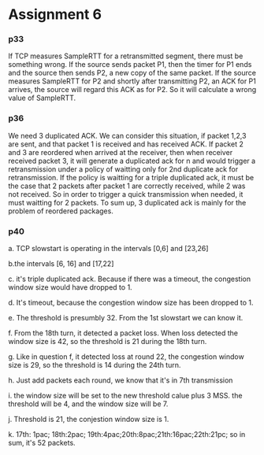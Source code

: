 # Assignment 6
### p33
If TCP measures SampleRTT for a retransmitted segment, there must be something wrong. If the source sends packet P1, then the timer for P1 ends and the source then sends P2, a new copy of the same packet. If the source measures SampleRTT for P2 and shortly after transmitting P2, an ACK for P1 arrives, the source will regard this ACK as for P2. So it will calculate a wrong value of SampleRTT.

### p36
We need 3 duplicated ACK. We can consider this situation, if packet 1,2,3 are sent, and that packet 1 is received and has received ACK. If packet 2 and 3 are reordered when arrived at the receiver, then when receiver received packet 3, it will generate a duplicated ack for n and would trigger a retransmission under a policy of waitting only for 2nd duplicate ack for retransmission. If the policy is waitting for a triple duplicated ack, it must be the case that 2 packets after packet 1 are correctly received, while 2 was not received. So in order to trigger a quick transmission when needed, it must waitting for 2 packets. 
To sum up, 3 duplicated ack is mainly for the problem of reordered packages.

### p40
a. TCP slowstart is operating in the intervals [0,6] and [23,26]

b.the intervals [6, 16] and [17,22]

c. it's triple duplicated ack. Because if there was a timeout, the congestion window size would have dropped to 1.

d. It's timeout, because the congestion window size has been dropped to 1.

e. The threshold is presumbly 32. From the 1st slowstart we can know it. 

f. From the 18th turn, it detected a packet loss. When loss detected the window size is 42, so the threshold is 21 during the 18th turn.

g. Like in question f, it detected loss at round 22, the congestion window size is 29, so the threshold is 14 during the 24th turn.

h. Just add packets each round, we know that it's in 7th transmission

i. the window size will be set to the new threshold calue plus 3 MSS. the threshold will be 4, and the window size will be 7.

j. Threshold is 21, the conjestion window size is 1.

k. 17th: 1pac; 18th:2pac; 19th:4pac;20th:8pac;21th:16pac;22th:21pc; so in sum, it's 52 packets. 
